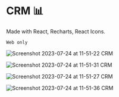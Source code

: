 # CRM 📊


Made with React, Recharts, React Icons.

`Web only`

![Screenshot 2023-07-24 at 11-51-22 CRM](https://github.com/retr080s/CRM/assets/84463361/6b625fd5-ac73-4608-82d6-18815b06df38)

![Screenshot 2023-07-24 at 11-51-31 CRM](https://github.com/retr080s/CRM/assets/84463361/0fb3c107-9d83-4a32-ae0b-f00342a7bf65)

![Screenshot 2023-07-24 at 11-51-27 CRM](https://github.com/retr080s/CRM/assets/84463361/99e16e4d-d4fa-4710-b38b-44bd16dab52b)

![Screenshot 2023-07-24 at 11-51-36 CRM](https://github.com/retr080s/CRM/assets/84463361/04e63d5c-973f-4e62-8c2b-a8ebf104953d)
